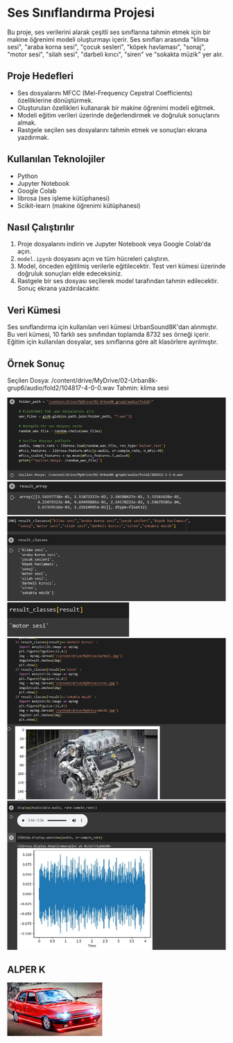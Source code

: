 # Ses Sınıflandırma Projesi

Bu proje, ses verilerini alarak çeşitli ses sınıflarına tahmin etmek için bir makine öğrenimi modeli oluşturmayı içerir. Ses sınıfları arasında "klima sesi", "araba korna sesi", "çocuk sesleri", "köpek havlaması", "sonaj", "motor sesi", "silah sesi", "darbeli kırıcı", "siren" ve "sokakta müzik" yer alır.

## Proje Hedefleri

- Ses dosyalarını MFCC (Mel-Frequency Cepstral Coefficients) özelliklerine dönüştürmek.
- Oluşturulan özellikleri kullanarak bir makine öğrenimi modeli eğitmek.
- Modeli eğitim verileri üzerinde değerlendirmek ve doğruluk sonuçlarını almak.
- Rastgele seçilen ses dosyalarını tahmin etmek ve sonuçları ekrana yazdırmak.

## Kullanılan Teknolojiler

- Python
- Jupyter Notebook
- Google Colab
- librosa (ses işleme kütüphanesi)
- Scikit-learn (makine öğrenimi kütüphanesi)

## Nasıl Çalıştırılır

1. Proje dosyalarını indirin ve Jupyter Notebook veya Google Colab'da açın.
2. `model.ipynb` dosyasını açın ve tüm hücreleri çalıştırın.
3. Model, önceden eğitilmiş verilerle eğitilecektir. Test veri kümesi üzerinde doğruluk sonuçları elde edeceksiniz.
4. Rastgele bir ses dosyası seçilerek model tarafından tahmin edilecektir. Sonuç ekrana yazdırılacaktır.

## Veri Kümesi

Ses sınıflandırma için kullanılan veri kümesi UrbanSound8K'dan alınmıştır. Bu veri kümesi, 10 farklı ses sınıfından toplamda 8732 ses örneği içerir. Eğitim için kullanılan dosyalar, ses sınıflarına göre alt klasörlere ayrılmıştır.

## Örnek Sonuç

Seçilen Dosya: /content/drive/MyDrive/02-Urban8k-grup6/audio/fold2/104817-4-0-0.wav
Tahmin: klima sesi

![-](./pictures/1.jpeg)
![-](./pictures/2.jpeg)
![-](./pictures/3.jpeg)
![-](./pictures/4.jpeg)
![-](./pictures/5.jpeg)
![-](./pictures/6.jpeg)

## ALPER K
![yanarr](./pictures/araba.jpg)

